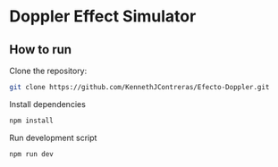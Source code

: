 # Doppler Effect Simulator

## How to run

Clone the repository:
```bash
git clone https://github.com/KennethJContreras/Efecto-Doppler.git
```
Install dependencies
``` bash
npm install
```

Run development script
``` bash
npm run dev
